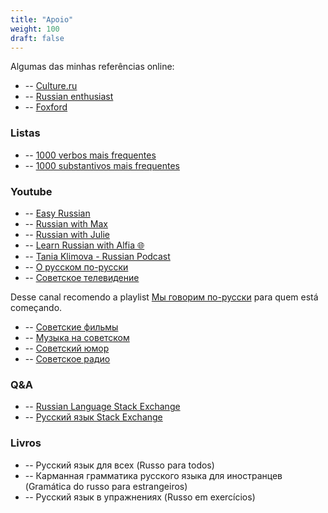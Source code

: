 ```yaml
---
title: "Apoio"
weight: 100
draft: false
---
```


<!-- (https://russian.stackexchange.com/questions/9342/is-there-a-vocabulary-list-comparable-to-basic-english) -->
<!-- http://www.sovmusic.ru/index.php -->

Algumas das minhas referências online:

- -- [Culture.ru](https://culture.ru)
- -- [Russian enthusiast](https://russianenthusiast.com/)
- -- [Foxford](https://foxford.ru/wiki/russkiy-yazyk/)

### Listas

- -- [1000 verbos mais frequentes](https://ru.wiktionary.org/wiki/%D0%9F%D1%80%D0%B8%D0%BB%D0%BE%D0%B6%D0%B5%D0%BD%D0%B8%D0%B5:%D0%A1%D0%BF%D0%B8%D1%81%D0%BE%D0%BA_%D1%87%D0%B0%D1%81%D1%82%D0%BE%D1%82%D0%BD%D0%BE%D1%81%D1%82%D0%B8_%D0%BF%D0%BE_%D0%9D%D0%9A%D0%A0%D0%AF/%D0%B3%D0%BB%D0%B0%D0%B3%D0%BE%D0%BB%D1%8B)
- -- [1000 substantivos mais frequentes](https://ru.wiktionary.org/wiki/%D0%9F%D1%80%D0%B8%D0%BB%D0%BE%D0%B6%D0%B5%D0%BD%D0%B8%D0%B5:%D0%A1%D0%BF%D0%B8%D1%81%D0%BE%D0%BA_%D1%87%D0%B0%D1%81%D1%82%D0%BE%D1%82%D0%BD%D0%BE%D1%81%D1%82%D0%B8_%D0%BF%D0%BE_%D0%9D%D0%9A%D0%A0%D0%AF/%D1%81%D1%83%D1%89%D0%B5%D1%81%D1%82%D0%B2%D0%B8%D1%82%D0%B5%D0%BB%D1%8C%D0%BD%D1%8B%D0%B5)

### Youtube

- -- [Easy Russian](https://www.youtube.com/@EasyRussianVideos)
- -- [Russian with Max](https://www.youtube.com/@RussianWithMax)
- -- [Russian with Julie](https://www.youtube.com/@russianwithjulie)
- -- [Learn Russian with Alfia 🌐](https://www.youtube.com/@Alfia)
- -- [Tania Klimova - Russian Podcast](https://www.youtube.com/@RussianLanguagePodcast)
- -- [О русском по-русски](https://www.youtube.com/@orusskomporusski)
- -- [Советское телевидение](https://www.youtube.com/@gtrftv/)

Desse canal recomendo a playlist [Мы говорим по-русски](https://youtube.com/playlist?list=PL40OiiJw6-gdhFSbnnq4V8Lu_iBu5L7TF&si=mFh1LzMC8RXnl5tm) para quem está começando.

- -- [Советские фильмы](https://www.youtube.com/@gtrffilms)
- -- [Музыка на советском](https://www.youtube.com/@gtrfmusic)
- -- [Советский юмор](https://www.youtube.com/@gtrfhumor)
- -- [Советское радио](https://www.youtube.com/@gtrfradio)

### Q&A

- -- [Russian Language Stack Exchange](https://russian.stackexchange.com/)
- -- [Русский язык Stack Exchange](https://rus.stackexchange.com/)

### Livros

- -- Русский язык для всех (Russo para todos)
- -- Карманная грамматика русского языка для иностранцев (Gramática do russo para estrangeiros)
- -- Русский язык в упражнениях (Russo em exercícios)

